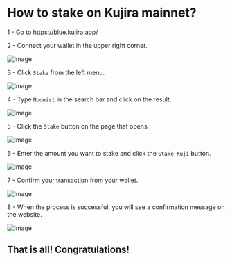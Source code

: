 # How to stake on Kujira mainnet?

1 - Go to https://blue.kujira.app/

2 - Connect your wallet in the upper right corner.

![Image](https://i.hizliresim.com/880afen.png)


3 - Click `Stake` from the left menu.

![Image](https://i.hizliresim.com/axjr2nk.png)


4 - Type `Nodeist` in the search bar and click on the result.

![Image](https://i.hizliresim.com/7q0xg9w.png)


5 - Click the `Stake` button on the page that opens.

![Image](https://i.hizliresim.com/o4jrp11.png)


6 - Enter the amount you want to stake and click the `Stake Kuji` button.

![Image](https://i.hizliresim.com/am59ijd.png)


7 - Confirm your transaction from your wallet.

![Image](https://i.hizliresim.com/i0bd3de.png)


8 - When the process is successful, you will see a confirmation message on the website.

![Image](https://i.hizliresim.com/d8o731b.png)


## That is all! Congratulations!
